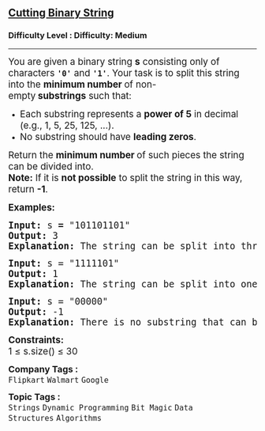 <h2><a href="https://www.geeksforgeeks.org/problems/cutting-binary-string1342/1?_gl=1*t675fc*_up*MQ..*_gs*MQ..&gclid=CjwKCAjw1dLDBhBoEiwAQNRiQXFcH1grPXwWcQcZ6iN-QI3IQwIbVp2BvAXs_Y2cokeBk-fji3BcvhoC4_kQAvD_BwE&gbraid=0AAAAAC9yBkBSX2zhjZD8C2b9eH9o2mEjx">Cutting Binary String</a></h2><h3>Difficulty Level : Difficulty: Medium</h3><hr><div class="problems_problem_content__Xm_eO"><p data-start="118" data-end="295"><span style="font-size: 14pt;">You are given a binary string&nbsp;<strong>s</strong>&nbsp;consisting only of characters&nbsp;<strong><code data-start="182" data-end="187">'0'</code></strong>&nbsp;and&nbsp;<strong><code data-start="192" data-end="197">'1'</code></strong>. Your task is to split this string into the&nbsp;<strong data-start="242" data-end="284">minimum number&nbsp;</strong>of non-empty<strong data-start="242" data-end="284">&nbsp;substrings</strong>&nbsp;such that:</span></p>
<ul>
<li><span style="font-size: 14pt;">Each substring represents a&nbsp;<strong data-start="328" data-end="342">power of 5</strong>&nbsp;in decimal (e.g., 1, 5, 25, 125, ...).<br></span></li>
<li><span style="font-size: 14pt;">No substring should have&nbsp;</span><strong style="font-size: 14pt;" data-start="410" data-end="427">leading zeros</strong><span style="font-size: 14pt;">.</span></li>
</ul>
<p data-start="430" data-end="581"><span style="font-size: 14pt;">Return the&nbsp;<strong data-start="441" data-end="475">minimum number </strong>of such pieces&nbsp;the string can be divided into.<br></span><span style="font-size: 14pt;"><strong>Note:</strong>&nbsp;If it is&nbsp;<strong data-start="517" data-end="533">not possible</strong>&nbsp;to split the string in this way, return&nbsp;<strong data-start="574" data-end="580">-1</strong>.</span></p>
<p data-start="430" data-end="581"><strong><span style="font-size: 14pt;">Examples:</span></strong></p>
<pre data-start="430" data-end="581"><span style="font-size: 14pt;"><strong style="font-size: 14pt;">Input: </strong><span style="font-size: 14pt;">s</span><strong style="font-size: 14pt;"> = </strong><span style="font-size: 14pt;">"101101101"</span><strong style="font-size: 14pt;"><br>Output: </strong><span style="font-size: 14pt;">3</span><strong style="font-size: 14pt;"><br>Explanation:&nbsp;</strong><span style="font-size: 14pt;">The string can be split into three substrings: </span><code style="font-size: 14pt;" data-start="205" data-end="212">"101"</code><span style="font-size: 14pt;">, </span><code style="font-size: 14pt;" data-start="214" data-end="221">"101"</code><span style="font-size: 14pt;">, and </span><code style="font-size: 14pt;" data-start="227" data-end="234">"101"</code>, each of which is a power of 5 with<span style="font-size: 14pt;"> </span><span style="font-size: 14pt;">no leading zeros.</span></span></pre>
<pre data-start="430" data-end="581"><span style="font-size: 14pt;"><strong>Input:</strong> s = "1111101"
<strong>Output:</strong> 1
<strong>Explanation:</strong> The string </span><span style="font-size: 18.6667px;">can be split into one binary string "1111101" which is 125 in decimal and a power of 5 with no leading zeros.</span></pre>
<pre data-start="430" data-end="581"><span style="font-size: 14pt;"><strong style="font-size: 14pt;">Input: </strong><span style="font-size: 14pt;">s = "00000"</span></span><br><span style="font-size: 14pt;"><strong>Output: </strong>-1</span><br><span style="font-size: 14pt;"><strong>Explanation: </strong>There is no substring that can be split into power of <strong>5.<br></strong></span></pre>
<p><strong><span style="font-size: 14pt;">Constraints:<br></span></strong><span style="font-size: 14pt;">1 ≤ s.size() ≤ 30</span></p></div><p><span style=font-size:18px><strong>Company Tags : </strong><br><code>Flipkart</code>&nbsp;<code>Walmart</code>&nbsp;<code>Google</code>&nbsp;<br><p><span style=font-size:18px><strong>Topic Tags : </strong><br><code>Strings</code>&nbsp;<code>Dynamic Programming</code>&nbsp;<code>Bit Magic</code>&nbsp;<code>Data Structures</code>&nbsp;<code>Algorithms</code>&nbsp;